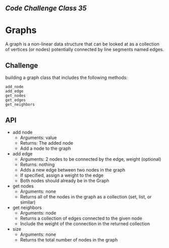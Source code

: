 
## *Code Challenge Class 35*
# Graphs
A graph is a non-linear data structure that can be looked at as a collection of vertices (or nodes) potentially connected by line segments named edges.
## Challenge
<!-- Description of the challenge -->
building a graph class that includes the following methods:

    add_node
    add_edge
    get_nodes
    get_edges
    get_neighbors




## API
<!-- Description of each method publicly available in your Graph -->
+ add node
    +    Arguments: value
    +    Returns: The added node
    +    Add a node to the graph
+ add edge
    + Arguments: 2 nodes to be connected by the edge,  weight (optional)
    + Returns: nothing
    + Adds a new edge between two nodes in the graph
    + If specified, assign a weight to the edge
    + Both nodes should already be in the Graph
+ get nodes
    + Arguments: none
    + Returns all of the nodes in the graph as a collection (set, list, or similar)
+ get neighbors
    + Arguments: node
    + Returns a collection of edges connected to the given node
    + Include the weight of the connection in the returned collection
+ size
    + Arguments: none
    + Returns the total number of nodes in the graph
